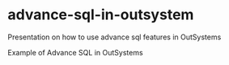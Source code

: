 # advance-sql-in-outsystem
Presentation on how to use advance sql features in OutSystems

Example of Advance SQL in OutSystems

